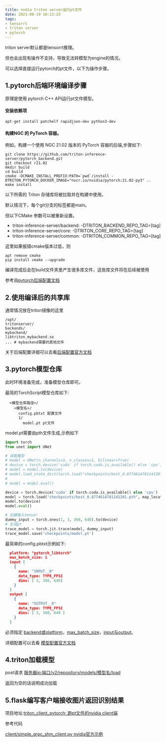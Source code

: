 ```yaml
---
title: nvdia triton server运行pt文件
date: 2021-08-19 10:13:23
tags:
- tensorrt
- triton server
- pytorch
---
```


triton server默认都是tensorrt推理。

但也会出现有操作不支持，导致无法转模型为engine的情况。

可以选择直接运行pytorch的pt文件，以下为操作步骤。
## 1.pytorch后端环境编译步骤

原理是使用 pytorch C++ API运行pt文件模型。

#### 安装依赖项

```shell
apt-get install patchelf rapidjson-dev python3-dev
```

####  构建NGC 的 PyTorch 容器。

例如，构建一个使用 NGC 21.02 版本的 PyTorch 容器的后端,步骤如下:

```shell
git clone https://github.com/triton-inference-server/pytorch_backend.git
git checkout r21.02
mkdir build
cd build
cmake -DCMAKE_INSTALL_PREFIX:PATH=`pwd`/install -DTRITON_PYTORCH_DOCKER_IMAGE="nvcr.io/nvidia/pytorch:21.02-py3" ..
make install
```

以下所需的 Triton 存储库将被拉取并在构建中使用。

默认情况下，每个git分支的标签都是main。

 但以下CMake 参数可以被重新设置。

- triton-inference-server/backend: -DTRITON_BACKEND_REPO_TAG=[tag]
- triton-inference-server/core: -DTRITON_CORE_REPO_TAG=[tag]
- triton-inference-server/common: -DTRITON_COMMON_REPO_TAG=[tag]

这里如果报错cmake版本过低，则

```shell
apt remove cmake
pip install cmake --upgrade
```

编译完成后会在build文件夹里产生很多库文件，这些库文件将在后续被使用

参考自[pytorch后端配置文档](https://github.com/triton-inference-server/pytorch_backend)

## 2.使用编译后的共享库

通常情况放在triton镜像的这里

```
/opt/
tritonserver/
backends/
mybackend/
libtriton_mybackend.so
... # mybackend需要的其他文件
```

关于后端配置详细可以去看[后端配置官方文档](https://github.com/triton-inference-server/backend/blob/main/README.md#backends)

## 3.pytorch模型仓库

此时环境准备完成，准备模型仓库即可。

最简的TorchScript模型仓库如下:

```
  <模型仓库路径>/
    <模型名>/
      config.pbtxt 配置文件
      1/
        model.pt pt文件
```

model.pt需要由pth文件生成,示例如下

```python
import torch
from unet import UNet

# 读取模型
# model = UNet(n_channels=3, n_classes=1, bilinear=True)
# device = torch.device('cuda' if torch.cuda.is_available() else 'cpu')
# model = model.to(device)
# model.load_state_dict(torch.load("checkpoints/best_0.8774614781141281.pth", map_location=device))
#
# model = model.eval()

device = torch.device('cuda' if torch.cuda.is_available() else 'cpu')
model = torch.load("checkpoints/best_0.8774614781141281.pth", map_location=device)
model.to(device)
model.eval()

# 创建输入tensor
dummy_input = torch.ones(1, 3, 360, 640).to(device)
# 生成pt
trace_model = torch.jit.trace(model, dummy_input)
trace_model.save('checkpoints/model.pt')
```



最简单的config.pbtxt示例如下:

```json
  platform: "pytorch_libtorch"
  max_batch_size: 1
  input [
    {
      name: "INPUT__0"
      data_type: TYPE_FP32
      dims: [ 3, 360, 640]
    }
  ]
  output [
    {
      name: "OUTPUT__0"
      data_type: TYPE_FP32
      dims: [ 3, 360, 640 ]
    }
  ]
```
必须指定 [backend或platform](https://github.com/triton-inference-server/backend/blob/main/README.md#backends)，[max_batch_size](https://github.com/triton-inference-server/server/blob/r21.06/docs/model_configuration.md#maximum-batch-size)，[input与output](https://github.com/triton-inference-server/server/blob/r21.06/docs/model_configuration.md#inputs-and-outputs)。

详细配置可以去看 [模型配置官方文档](https://github.com/triton-inference-server/server/blob/r21.06/docs/model_configuration.md)

## 4.triton加载模型

post请求 <u>服务器ip:端口/v2/repository/models/模型名/load</u>

返回为空的话说明成功加载

## 5.flask编写客户端接收图片返回识别结果

项目地址:[triton_client_pytorch: 跑pt文件的nvidia client端](https://gitee.com/doge_ac_cn/triton_client_pytorch)

参考代码

[client/simple_grpc_shm_client.py nvidia官方示例](https://github.com/triton-inference-server/client/blob/530bcac5f1574aa2222930076200544eb274245c/src/python/examples/simple_grpc_shm_client.py)

